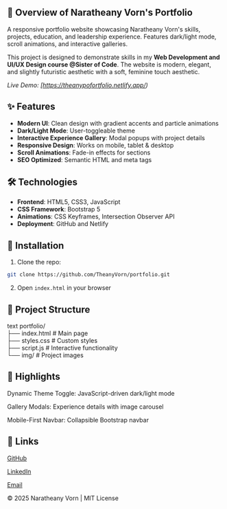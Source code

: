 ## 🚀 Overview of Naratheany Vorn's Portfolio  

A responsive portfolio website showcasing Naratheany Vorn's skills, projects, education, and leadership experience. Features dark/light mode, scroll animations, and interactive galleries. 

This project is designed to demonstrate skills in my **Web Development and UI/UX Design course @Sister of Code**. The website is modern, elegant, and slightly futuristic aesthetic with a soft, feminine touch aesthetic.

*Live Demo: [https://theanypofortfolio.netlify.app/)*  

## ✨ Features  
- **Modern UI**: Clean design with gradient accents and particle animations  
- **Dark/Light Mode**: User-toggleable theme  
- **Interactive Experience Gallery**: Modal popups with project details  
- **Responsive Design**: Works on mobile, tablet & desktop  
- **Scroll Animations**: Fade-in effects for sections  
- **SEO Optimized**: Semantic HTML and meta tags  

## 🛠 Technologies  
- **Frontend**: HTML5, CSS3, JavaScript  
- **CSS Framework**: Bootstrap 5  
- **Animations**: CSS Keyframes, Intersection Observer API  
- **Deployment**: GitHub and Netlify

## 🔧 Installation  
1. Clone the repo:  
```bash
git clone https://github.com/TheanyVorn/portfolio.git
```
2. Open `index.html` in your browser 

## 📁 Project Structure
text
portfolio/  
├── index.html          # Main page  
├── styles.css          # Custom styles  
├── script.js           # Interactive functionality  
└── img/                # Project images

## 🌟 Highlights
Dynamic Theme Toggle: JavaScript-driven dark/light mode

Gallery Modals: Experience details with image carousel

Mobile-First Navbar: Collapsible Bootstrap navbar

## 🔗 Links
[GitHub](https://github.com/TheanyVorn/)

[LinkedIn](https://www.linkedin.com/in/naratheany-vorn-493846341)

[Email](https://mailto:vornnaratheany@gmail.com/)

© 2025 Naratheany Vorn | MIT License
